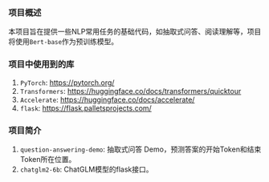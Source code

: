### 项目概述
本项目旨在提供一些NLP常用任务的基础代码，如抽取式问答、阅读理解等，项目将使用`Bert-base`作为预训练模型。

### 项目中使用到的库
1. `PyTorch`: <https://pytorch.org/>
2. `Transformers`: <https://huggingface.co/docs/transformers/quicktour>
3. `Accelerate`: <https://huggingface.co/docs/accelerate/>
4. `flask`: <https://flask.palletsprojects.com/>

### 项目简介

1. `question-answering-demo`: 抽取式问答 Demo，预测答案的开始Token和结束Token所在位置。
2. `chatglm2-6b`: ChatGLM模型的flask接口。

